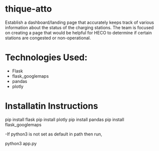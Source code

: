 # thique-atto
Establish a dashboard/landing page that accurately keeps track of various information about the status of the charging stations. The team is focused on creating a page that would be helpful for HECO to determine if certain stations are congested or non-operational.

# Technologies Used:

- Flask
- flask_googlemaps
- pandas
- plotly

# Installatin Instructions

pip install flask
pip install plotly
pip install pandas
pip install flask_googlemaps

-If python3 is not set as default in path then run,

python3 app.py

